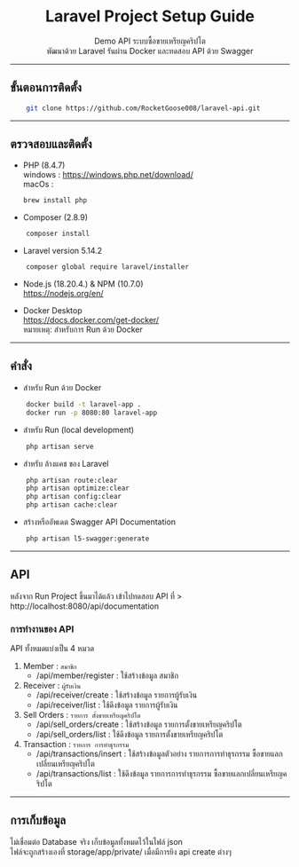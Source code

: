 <h1 align="center">
    Laravel Project Setup Guide
</h1>

<p align="center">
  Demo API ระบบซื้อขายเหรียญคริปโต <br>
  พัฒนาด้วย Laravel รันผ่าน Docker และทดสอบ API ด้วย Swagger
</p>

---

## ขั้นตอนการติดตั้ง
```bash
    git clone https://github.com/RocketGoose008/laravel-api.git
```   

---

## ตรวจสอบและติดตั้ง

- PHP (8.4.7) <br>
    windows : https://windows.php.net/download/ 
    <br>
    macOs : 
    ```bash 
    brew install php 
    ```

- Composer (2.8.9) <br>
```bash
    composer install
```

- Laravel version 5.14.2 <br>
```bash
    composer global require laravel/installer 
```

- Node.js (18.20.4.) & NPM (10.7.0) <br>
    https://nodejs.org/en/  <br>

- Docker Desktop <br>
    https://docs.docker.com/get-docker/
    <br>
    หมายเหตุ: สำหรับการ Run ด้วย Docker 
    
---

## คำสั่ง

- สำหรับ Run ด้วย Docker <br>
```bash
    docker build -t laravel-app .
    docker run -p 8080:80 laravel-app
```

- สำหรับ Run (local development) <br>
```bash
    php artisan serve
```

- สำหรับ ล้างแคช ของ Laravel <br>
```bash
    php artisan route:clear 
    php artisan optimize:clear 
    php artisan config:clear 
    php artisan cache:clear
```

- สร้างหรืออัพเดต Swagger API Documentation <br>
```bash
    php artisan l5-swagger:generate
```
---

## API
หลังจาก Run Project ขึ้นมาได้แล้ว 
เข้าไปทดสอบ API ที่ > http://localhost:8080/api/documentation

### การทำงานของ API
API ทั้งหมดแบ่งเป็น 4 หมวด
1. Member : `สมาชิก`
    - /api/member/register : ใช้สร้างข้อมูล สมาชิก
2. Receiver : `ผู้รับเงิน`
    - /api/receiver/create : ใช้สร้างข้อมูล รายการผู้รับเงิน
    - /api/receiver/list : ใช้ดึงข้อมูล รายการผู้รับเงิน
3. Sell Orders : `รายการ ตั้งขายเหรียญคริปโต`
    - /api/sell_orders/create : ใช้สร้างข้อมูล รายการตั้งขายเหรียญคริปโต
    - /api/sell_orders/list : ใช้ดึงข้อมูล รายการตั้งขายเหรียญคริปโต
4. Transaction : `รายการ การทำธุรกรรม`
    - /api/transactions/insert : ใช้สร้างข้อมูลตัวอย่าง รายการการทำธุรกรรม ซื้อขายแลกเปลี่ยนเหรียญคริปโต
    - /api/transactions/list : ใช้ดึงข้อมูล รายการการทำธุรกรรม ซื้อขายแลกเปลี่ยนเหรียญคริปโต

---

## การเก็บข้อมูล
ไม่เชื่อมต่อ Database จริง เก็บข้อมูลทั้งหมดไว้ในไฟล์ json <br>
ไฟล์จะถูกสร้างเองที่ storage/app/private/ เมื่อมีการยิง api create ต่างๆ 
